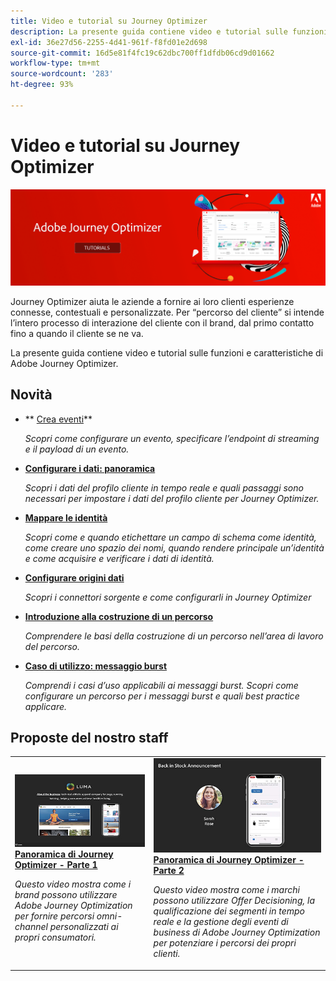 ```yaml
---
title: Video e tutorial su Journey Optimizer
description: La presente guida contiene video e tutorial sulle funzioni e caratteristiche di Adobe Journey Optimizer.
exl-id: 36e27d56-2255-4d41-961f-f8fd01e2d698
source-git-commit: 16d5e81f4fc19c62dbc700ff1dfdb06cd9d01662
workflow-type: tm+mt
source-wordcount: '283'
ht-degree: 93%

---
```



# Video e tutorial su Journey Optimizer

![](./assets/ajo-banner.png)

Journey Optimizer aiuta le aziende a fornire ai loro clienti esperienze connesse, contestuali e personalizzate. Per “percorso del cliente” si intende l’intero processo di interazione del cliente con il brand, dal primo contatto fino a quando il cliente se ne va.

La presente guida contiene video e tutorial sulle funzioni e caratteristiche di Adobe Journey Optimizer.

## Novità

* ** [Crea eventi](/help/set-up-journeys/create-events.md)**

   *Scopri come configurare un evento, specificare l’endpoint di streaming e il payload di un evento.*

* **[Configurare i dati: panoramica](/help/set-up-data/set-up-data-overview.md)**

   *Scopri i dati del profilo cliente in tempo reale e quali passaggi sono necessari per impostare i dati del profilo cliente per Journey Optimizer.*

* **[Mappare le identità](/help/set-up-data/map-identities.md)**

   *Scopri come e quando etichettare un campo di schema come identità, come creare uno spazio dei nomi, quando rendere principale un’identità e come acquisire e verificare i dati di identità.*

* **[Configurare origini dati](/help/set-up-data/configure-data-sources.md)**

   *Scopri i connettori sorgente e come configurarli in Journey Optimizer*

* **[Introduzione alla costruzione di un percorso](/help/create-journeys/introduction-to-building-a-journey.md)**

   *Comprendere le basi della costruzione di un percorso nell’area di lavoro del percorso.*

* **[Caso di utilizzo: messaggio burst](/help/create-journeys/use-case-read-burst-message.md)**

   *Comprendi i casi d’uso applicabili ai messaggi burst. Scopri come configurare un percorso per i messaggi burst e quali best practice applicare.*

## Proposte del nostro staff

<table>
<tr>
  <td>
    <a href="./introduction/journey-optimizer-overview-part-1.md">
      <img alt="Panoramica di Journey Optimizer - Parte 1: distribuzione di percorsi omni-channel (video)" src="./assets/334174.jpg"/>
    </a>
    <div>
      <a href="./introduction/journey-optimizer-overview-part-1.md">
    <strong>Panoramica di Journey Optimizer - Parte 1 </strong>
    </a>
    </div>
    <p>
    <em>Questo video mostra come i brand possono utilizzare Adobe Journey Optimization per fornire percorsi omni-channel personalizzati ai propri consumatori.</em>
    <p>
  </td>
    <td>
    <a href="./introduction/journey-optimizer-overview-part-2.md">
      <img alt="Panoramica di Journey Optimizer - Parte 2: distribuzione di percorsi omni-channel (video)" src="./assets/334175.jpg"/>
    </a>
    <div>
      <a href="./introduction/journey-optimizer-overview-part-2.md">
    <strong>Panoramica di Journey Optimizer - Parte 2 </strong>
    </a>
    </div>
    <p>
    <em>Questo video mostra come i marchi possono utilizzare Offer Decisioning, la qualificazione dei segmenti in tempo reale e la gestione degli eventi di business di Adobe Journey Optimization per potenziare i percorsi dei propri clienti.</em>
    <p>
  </td>
</table>




